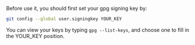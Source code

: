 Before use it, you should first set your gpg signing key by:
```bash
git config --global user.signingkey YOUR_KEY
```
You can view your keys by typing `gpg --list-keys`, and choose one to fill in
the YOUR_KEY position.
